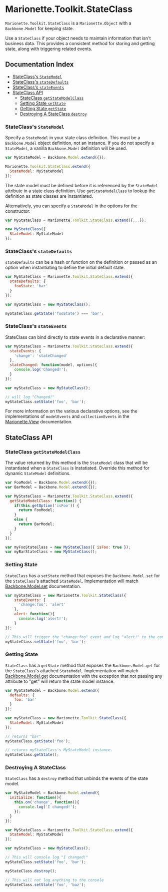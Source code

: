 # Marionette.Toolkit.StateClass

`Marionette.Toolkit.StateClass` is a `Marionette.Object` with a `Backbone.Model` for keeping state.

Use a `StateClass` if your object needs to maintain information that isn't business data.  This provides a consistent method for storing and getting state, along with triggering related events.

## Documentation Index

* [StateClass's `StateModel`](#stateclasss-statemodel)
* [StateClass's `stateDefaults`](#stateclasss-statedefaults)
* [StateClass's `stateEvents`](#stateclasss-stateevents)
* [StateClass API](#stateclass-api)
  * [StateClass `getStateModelClass`](#stateclass-getstatemodelclass)
  * [Setting State `setState`](#setting-state)
  * [Getting State `getState`](#getting-state)
  * [Destroying A StateClass `destroy`](#destroying-a-stateclass)

### StateClass's `StateModel`

Specify a `StateModel` in your state class definition. This must be
a `Backbone.Model` object definition, not an instance.  If you do not
specify a `StateModel`, a vanilla `Backbone.Model` definition will be used.

```js
var MyStateModel = Backbone.Model.extend({});

Marionette.Toolkit.StateClass.extend({
  StateModel: MyStateModel
});
```

The state model must be defined before it is referenced by the
`StateModel` attribute in a state class definition.
Use `getStateModelClass` to lookup the definition as state classes are instantiated.

Alternatively, you can specify a `StateModel` in the options for
the constructor:

```js
var MyStateClass = Marionette.Toolkit.StateClass.extend({...});

new MyStateClass({
  StateModel: MyStateModel
});
```

### StateClass's `stateDefaults`

`stateDefaults` can be a hash or function on the definition
or passed as an option when instantiating to define the initial default state.

```js
var MyStateClass = Marionette.Toolkit.StateClass.extend({
  stateDefaults: {
    fooState: 'bar'
  }
});

var myStateClass = new MyStateClass();

myStateClass.getState('fooState') === 'bar';
```

### StateClass's `stateEvents`

StateClass can bind directly to state events in a declarative manner:

```js
var MyStateClass = Marionette.Toolkit.StateClass.extend({
  stateEvents: {
    'change': 'stateChanged'
  },
  stateChanged: function(model, options){
    console.log('Changed!');
  }
});

var myStateClass = new MyStateClass();

// will log "Changed!"
myStateClass.setState('foo', 'bar');

```

For more information on the various declarative options, see the
implementations of `modelEvents` and `collectionEvents` in the [Marionette.View](https://github.com/marionettejs/backbone.marionette/blob/master/docs/marionette.view.md#viewmodelevents-and-viewcollectionevents) documentation.

## StateClass API

### StateClass `getStateModelClass`
The value returned by this method is the `StateModel` class that will be instantiated when a `StateClass` is instatiated.
Override this method for dynamic `StateModel` definitions.

```js
var FooModel = Backbone.Model.extend({});
var BarModel = Backbone.Model.extend({});

var MyStateClass = Marionette.Toolkit.StateClass.extend({
  getStateModelClass: function() {
    if(this.getOption('isFoo')) {
      return FooModel;
    }
    else {
      return BarModel;
    }
  }
});

var myFooStateClass = new MyStateClass({ isFoo: true });
var myBarStateClass = new MyStateClass();
```

### Setting State

`StateClass` has a `setState` method that exposes the `Backbone.Model.set`
for the `StateClass`'s attached `StateModel`.  Implementation will match [Backbone.Model.set](http://backbonejs.org/#Model-set) documentation.

```js
var myStateClass = new Marionette.Toolkit.StateClass({
    stateEvents: {
      'change:foo': 'alert'
    },
    alert: function(){
      console.log('alert!');
    }
});

// This will trigger the "change:foo" event and log "alert!" to the console.
myStateClass.setState('foo', 'bar');
```

### Getting State

`StateClass` has a `getState` method that exposes the `Backbone.Model.get`
for the `StateClass`'s attached `StateModel`.  Implementation will match [Backbone.Model.get](http://backbonejs.org/#Model-get) documentation with the
exception that not passing any attribute to "get" will return the state model
instance.

```js
var MyStateModel = Backbone.Model.extend({
  defaults: {
    foo: 'bar'
  }
});

var myStateClass = new Marionette.Toolkit.StateClass({
  StateModel: MyStateModel
});

// returns "bar"
myStateClass.getState('foo');

// returns myStateClass's MyStateModel instance.
myStateClass.getState();
```

### Destroying A StateClass

`StateClass` has a `destroy` method that unbinds the events of the state model.

```js
var MyStateModel = Backbone.Model.extend({
  initialize: function(){
    this.on('change', function(){
      console.log('I changed!');
    });
  }
});

var MyStateClass = Marionette.Toolkit.StateClass.extend({
  StateModel: MyStateModel
});

var myStateClass = new MyStateClass();

// This will console log "I changed!"
myStateClass.setState('foo', 'bar');

myStateClass.destroy();

// This will not log anything to the console
myStateClass.setState('foo', 'baz');
```
